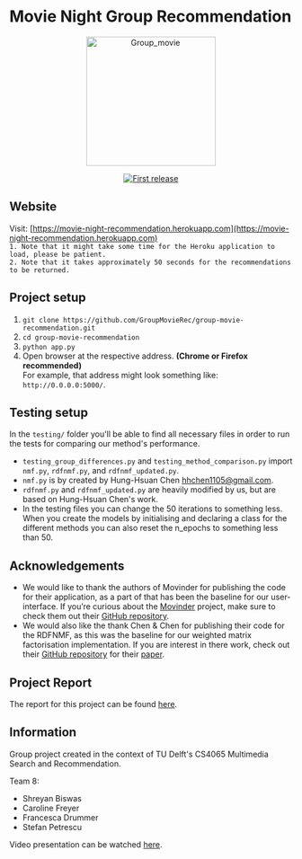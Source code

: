 # Movie Night Group Recommendation

<div align="center">
  <p>
  <img width="230" alt="Group_movie" src="https://user-images.githubusercontent.com/60047427/122675863-a7e86380-d1db-11eb-84f4-d4a3bc488209.jpg">

  </p>
  <p>
    <a href="">
      <img alt="First release" src="https://img.shields.io/badge/release-v1.0-brightgreen.svg" />
    </a>
  </p>
</div>

## Website
Visit: [https://movie-night-recommendation.herokuapp.com](https://movie-night-recommendation.herokuapp.com) <br>
`1. Note that it might take some time for the Heroku application to load, please be patient.` <br>
`2. Note that it takes approximately 50 seconds for the recommendations to be returned.`

## Project setup
1. `git clone https://github.com/GroupMovieRec/group-movie-recommendation.git`
2. `cd group-movie-recommendation`
3. `python app.py`
4. Open browser at the respective address. **(Chrome or Firefox recommended)** <br> For example, that address might look something like: `http://0.0.0.0:5000/`.

## Testing setup
In the `testing/` folder you'll be able to find all necessary files in order to run the tests for comparing our method's performance.
- `testing_group_differences.py` and `testing_method_comparison.py` import `nmf.py`, `rdfnmf.py`, and `rdfnmf_updated.py`.
- `nmf.py` is by created by Hung-Hsuan Chen <hhchen1105@gmail.com>.
- `rdfnmf.py` and `rdfnmf_updated.py` are heavily modified by us, but are based on Hung-Hsuan Chen's work.
- In the testing files you can change the 50 iterations to something less. When you create the models by initialising and declaring a class for the different methods you can also reset the n_epochs to something less than 50.

## Acknowledgements
- We would like to thank the authors of Movinder for publishing the code for their application, as a part of that has been the baseline for our user-interface. If you’re curious about the [Movinder](http://movinder.herokuapp.com) project, make sure to check them out their [GitHub repository](https://github.com/Movinder).
- We would also like the thank Chen & Chen for publishing their code for the RDFNMF, as this was the baseline for our weighted matrix factorisation implementation. If you are interest in there work, check out their [GitHub repository](https://github.com/ncu-dart/rdf) for their [paper](https://dl.acm.org/doi/10.1145/3285954). 

## Project Report
The report for this project can be found [here](pdf/Report_CS4065_2020_2021_Group_Recommendation_Team_8.pdf).

## Information
Group project created in the context of TU Delft's CS4065 Multimedia Search and Recommendation.

Team 8:
- Shreyan Biswas
- Caroline Freyer
- Francesca Drummer
- Stefan Petrescu

Video presentation can be watched [here](https://www.youtube.com/watch?v=twg5SDrTw3U).
